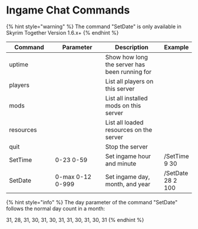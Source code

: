 # Ingame Chat Commands

{% hint style="warning" %}
The command "SetDate" is only available in Skyrim Together Version 1.6.x+
{% endhint %}

<table><thead><tr><th width="148">Command</th><th width="174">Parameter</th><th width="215">Description</th><th>Example</th></tr></thead><tbody><tr><td>uptime</td><td></td><td>Show how long the server has been running for</td><td></td></tr><tr><td>players</td><td></td><td>List all players on this server</td><td></td></tr><tr><td>mods</td><td></td><td>List all installed mods on this server</td><td></td></tr><tr><td>resources</td><td></td><td>List all loaded resources on the server</td><td></td></tr><tr><td>quit</td><td></td><td>Stop the server</td><td></td></tr><tr><td>SetTime</td><td>0-23 0-59</td><td>Set ingame hour and minute</td><td>/SetTime 9 30</td></tr><tr><td>SetDate</td><td>0-max 0-12 0-999</td><td>Set ingame day, month, and year</td><td>/SetDate 28 2 100</td></tr></tbody></table>

{% hint style="info" %}
The day parameter of the command "SetDate" follows the normal day count in a month:

31, 28, 31, 30, 31, 30, 31, 31, 30, 31, 30, 31
{% endhint %}


